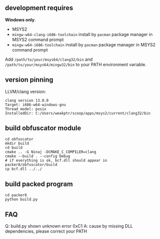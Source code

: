 ## development requires

**Windows only**.

- MSYS2
- `mingw-w64-clang-i686-toolchain` install by `pacman` package manager in MSYS2 command prompt
- `mingw-w64-i686-toolchain` install by `pacman` package manager in MSYS2 command prompt

Add `/path/to/your/msys64/clang32/bin` and `/path/to/your/msys64/mingw32/bin` to your PATH environment variable.

## version pinning

LLVM/clang version:

```plain
clang version 13.0.0
Target: i686-w64-windows-gnu
Thread model: posix
InstalledDir: C:/Users/weakptr/scoop/apps/msys2/current/clang32/bin
```

## build obfuscator module

```shell
cd obfuscator
mkdir build
cd build
cmake .. -G Ninaj -DCMAKE_C_COMPILER=clang
cmake --build . --config Debug
# if everything is ok, bcf.dll should appear in packer8/obfuscator/build
cp bcf.dll ../../
```

## build packed program

```shell
cd packer8
python build.py
```

## FAQ

Q: build.py shown unknown error 0xC1
A: cause by missing DLL dependencies, please correct your PATH
